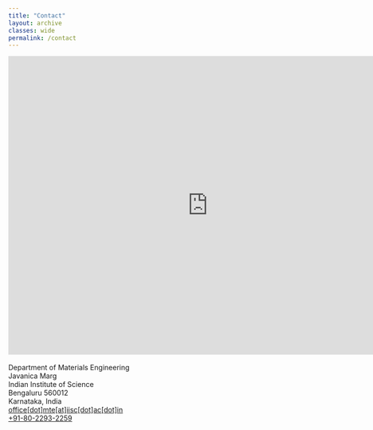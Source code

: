 ```yaml
---
title: "Contact"
layout: archive
classes: wide
permalink: /contact
---
```

<iframe src="https://www.google.com/maps/embed?pb=!1m18!1m12!1m3!1d7774.656673003175!2d77.5649102328686!3d13.014751117450059!2m3!1f0!2f0!3f0!3m2!1i1024!2i768!4f13.1!3m3!1m2!1s0x3bae17d3bea64f8b%3A0x7b02a5cde160c0c0!2sDepartment%20Of%20Materials%20Engineering!5e0!3m2!1sen!2sin!4v1597922994045!5m2!1sen!2sin" width="800" height="600" frameborder="0" style="border:0;" allowfullscreen="" aria-hidden="false" tabindex="0" alt="Google Maps Directions"></iframe>
<i class="fa fa-location-arrow fa-1x" aria-hidden="true"></i><br>
Department of Materials Engineering<br>
Javanica Marg<br>
Indian Institute of Science<br>
Bengaluru 560012<br>
Karnataka, India<br>
<i class="fa fa-envelope fa-1x" aria-hidden="true"></i> <a href="mailto:office.mte@iisc.ac.in"> office[dot]mte[at]iisc[dot]ac[dot]in</a><br>
<i class="fa fa-phone fa-1x" aria-hidden="true"></i> <a href="tel:+918022932259"> +91-80-2293-2259</a>
